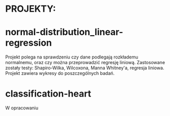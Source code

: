 # PROJEKTY:

# normal-distribution_linear-regression
Projekt polega na sprawdzeniu czy dane podlegają rozkłademu normalnemu, oraz czy można przeprowadzić regresję liniową.
Zastosowane zostały testy: Shapiro-Wilka, Wilcoxona, Manna Whitney'a, regresja liniowa.
Projekt zawiera wykresy do poszczególnych badań.

# classification-heart
W opracowaniu
  
